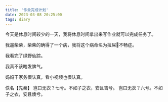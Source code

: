 ```yaml
---
title: '作业完成计划'
date: 2023-03-08 20:25:00
tags: diary
---
```

今天是休息时间较少的一天，我将休息时间拿出来写作业就可以完成任务了。

我遛柴柴，柴柴的确得了一个病，我将这个病命名为拉屎💩不畅症。

我看完了绿野仙踪。

我真不该瞎发脾气。

妈妈干家务很认真，看小视频也很认真。

佚名【先秦】
岂曰无衣？七兮。不如子之衣，安且吉兮。
岂曰无衣？六兮。不如子之衣，安且燠兮。
